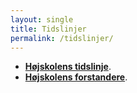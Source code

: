 ```yaml
---
layout: single
title: Tidslinjer
permalink: /tidslinjer/
---
```


- **[Højskolens tidslinje](/tidslinje-vih/)**.
- **[Højskolens forstandere](/tidslinje-forstandere/)**.

